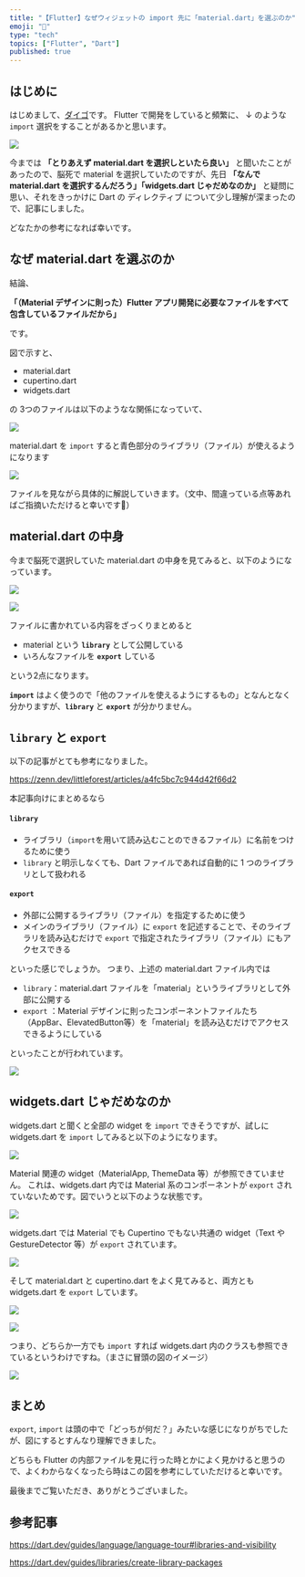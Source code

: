 ```yaml
---
title: "【Flutter】なぜウィジェットの import 先に「material.dart」を選ぶのか"
emoji: "🤔"
type: "tech"
topics: ["Flutter", "Dart"]
published: true
---
```


## はじめに

はじめまして、[ダイゴ](https://twitter.com/mamushi_journey)です。
Flutter で開発をしていると頻繁に、 ↓ のような `import` 選択をすることがあるかと思います。

![](https://storage.googleapis.com/zenn-user-upload/929f3197209c-20221018.png)

今までは **「とりあえず material.dart を選択しといたら良い」** と聞いたことがあったので、脳死で material を選択していたのですが、先日 **「なんで material.dart を選択するんだろう」「widgets.dart じゃだめなのか」** と疑問に思い、それをきっかけに Dart の ディレクティブ について少し理解が深まったので、記事にしました。

どなたかの参考になれば幸いです。

## なぜ material.dart を選ぶのか

結論、

**「（Material デザインに則った）Flutter アプリ開発に必要なファイルをすべて包含しているファイルだから」** 

です。

図で示すと、

- material.dart
- cupertino.dart
- widgets.dart

の 3つのファイルは以下のようなな関係になっていて、

![](https://storage.googleapis.com/zenn-user-upload/e0fe4498e9df-20221020.png)

material.dart を `import` すると青色部分のライブラリ（ファイル）が使えるようになります

![](https://storage.googleapis.com/zenn-user-upload/a8d1cca994a9-20221020.png)


ファイルを見ながら具体的に解説していきます。（文中、間違っている点等あればご指摘いただけると幸いです🙏）

## material.dart の中身

今まで脳死で選択していた material.dart の中身を見てみると、以下のようになっています。

![](https://storage.googleapis.com/zenn-user-upload/2de7ee891a0e-20221018.png)

![](https://storage.googleapis.com/zenn-user-upload/f27a54523c09-20221018.png)



ファイルに書かれている内容をざっくりまとめると
- material という **`library`** として公開している
- いろんなファイルを **``export``** している

という2点になります。

**`import`** はよく使うので「他のファイルを使えるようにするもの」となんとなく分かりますが、**`library`** と **`export`** が分かりません。

## `library` と `export`

以下の記事がとても参考になりました。

https://zenn.dev/littleforest/articles/a4fc5bc7c944d42f66d2

本記事向けにまとめるなら

#### `library`
- ライブラリ（`import`を用いて読み込むことのできるファイル）に名前をつけるために使う
- `library` と明示しなくても、Dart ファイルであれば自動的に 1 つのライブラリとして扱われる

#### `export`
- 外部に公開するライブラリ（ファイル）を指定するために使う
- メインのライブラリ（ファイル）に `export` を記述することで、そのライブラリを読み込むだけで `export` で指定されたライブラリ（ファイル）にもアクセスできる

といった感じでしょうか。
つまり、上述の material.dart ファイル内では
- `library`：material.dart ファイルを「material」というライブラリとして外部に公開する
- `export` ：Material デザインに則ったコンポーネントファイルたち（AppBar、ElevatedButton等）を「material」を読み込むだけでアクセスできるようにしている

といったことが行われています。

![](https://storage.googleapis.com/zenn-user-upload/3f44e8146964-20221019.png)


## widgets.dart じゃだめなのか

widgets.dart と聞くと全部の widget を `import` できそうですが、試しに widgets.dart を `import` してみると以下のようになります。

![](https://storage.googleapis.com/zenn-user-upload/3941e7c93b3a-20221019.png)

Material 関連の widget（MaterialApp, ThemeData 等）が参照できていません。
これは、widgets.dart 内では Material 系のコンポーネントが `export` されていないためです。図でいうと以下のような状態です。

![](https://storage.googleapis.com/zenn-user-upload/c58c7624a719-20221020.png)

widgets.dart では Material でも Cupertino でもない共通の widget（Text や GestureDetector 等）が `export` されています。

![](https://storage.googleapis.com/zenn-user-upload/eb9a9379e624-20221019.png)


そして material.dart と cupertino.dart をよく見てみると、両方とも widgets.dart を `export` しています。

![](https://storage.googleapis.com/zenn-user-upload/ac4657923adf-20221020.png)

![](https://storage.googleapis.com/zenn-user-upload/167134ff1844-20221020.png)

つまり、どちらか一方でも `import` すれば widgets.dart 内のクラスも参照できているというわけですね。（まさに冒頭の図のイメージ）


![](https://storage.googleapis.com/zenn-user-upload/a8d1cca994a9-20221020.png)


## まとめ

`export`, `import` は頭の中で「どっちが何だ？」みたいな感じになりがちでしたが、図にするとすんなり理解できました。

どちらも Flutter の内部ファイルを見に行った時とかによく見かけると思うので、よくわからなくなったら時はこの図を参考にしていただけると幸いです。

最後までご覧いただき、ありがとうございました。

## 参考記事

https://dart.dev/guides/language/language-tour#libraries-and-visibility

https://dart.dev/guides/libraries/create-library-packages


